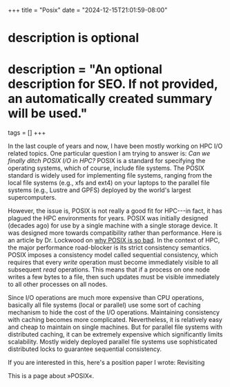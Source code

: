+++
title = "Posix"
date = "2024-12-15T21:01:59-08:00"

#
# description is optional
#
# description = "An optional description for SEO. If not provided, an automatically created summary will be used."

tags = []
+++


In the last couple of years and now, I have been mostly working on HPC I/O related topics.
One particular question I am trying to answer is: *Can we finally ditch POSIX I/O in HPC?*
POSIX is a standard for specifying the operating systems, which of course, include file systems. 
The POSIX standard is widely used for implementing file systems, ranging from the local file systems (e.g., xfs and ext4) on your laptops to the parallel file systems (e.g., Lustre and GPFS) deployed by the world's largest supercomputers.

However, the issue is, POSIX is not really a good fit for HPC---in fact, it has plagued the HPC environments for years. POSIX was initially designed (decades ago) for use by a single machine with a single storage device. It was designed more towards compatibility rather than performance. Here is an article by Dr. Lockwood on [why POSIX is so bad](https://www.nextplatform.com/2017/09/11/whats-bad-posix-io/). In the context of HPC, the major performance road-blocker is its strict consistency semantics. POSIX imposes a consistency model called sequential consistency, which requires that every *write* operation must become immediately visible to all subsequent *read* operations. This means that if a process on one node writes a few bytes to a file, then such updates must be visible immediately to all other processes on all nodes.

Since I/O operations are much more expensive than CPU operations, basically all file systems (local or parallel) use some sort of caching mechanism to hide the cost of the I/O operations. Maintaining consistency with caching becomes more complicated. Nevertheless, it is relatively easy and cheap to maintain on single machines. But for parallel file systems with distributed caching, it can be extremely expensive which significantly limits scalability. Mostly widely deployed parallel file systems use sophisticated distributed locks to guarantee sequential consistency.

If you are interested in this, here's a position paper I wrote:
Revisiting



This is a page about »POSIX«.
